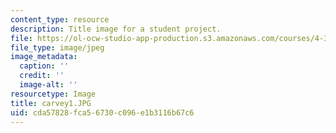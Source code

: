 ```yaml
---
content_type: resource
description: Title image for a student project.
file: https://ol-ocw-studio-app-production.s3.amazonaws.com/courses/4-341-introduction-to-photography-fall-2002/cda57828fca56730c096e1b3116b67c6_carvey1.JPG
file_type: image/jpeg
image_metadata:
  caption: ''
  credit: ''
  image-alt: ''
resourcetype: Image
title: carvey1.JPG
uid: cda57828-fca5-6730-c096-e1b3116b67c6
---
```

